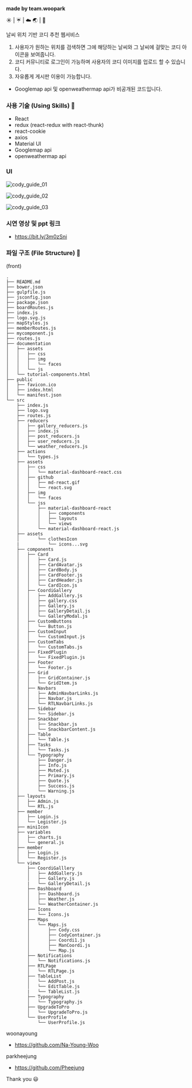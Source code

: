 <b>made by team.woopark</b>

:sunny: | :umbrella: | :cloud:
:earth_asia: | :shirt:

날씨 위치 기반 코디 추천 웹서비스

1) 사용자가 원하는 위치를 검색하면 그에 해당하는 날씨와 그 날씨에 걸맞는 코디 아이콘을 보여줍니다.
2) 코디 커뮤니티로 로그인이 가능하며 사용자의 코디 이미지를 업로드 할 수 있습니다.
3) 자유롭게 게시판 이용이 가능합니다.

- Googlemap api 및 openweathermap api가 비공개된 코드입니다.

### 사용 기술 (Using Skills) :hammer:

- React
- redux (react-redux with react-thunk)
- react-cookie
- axios
- Material UI
- Googlemap api
- openweathermap api

### UI

![cody_guide_01](https://user-images.githubusercontent.com/67679081/99774633-6a423000-2b51-11eb-8245-d981f6937c92.PNG)

![cody_guide_02](https://user-images.githubusercontent.com/67679081/99774746-8f36a300-2b51-11eb-8bd9-9d079a1869aa.PNG)

![cody_guide_03](https://user-images.githubusercontent.com/67679081/99774859-b0978f00-2b51-11eb-911d-926d03a8fd00.PNG)

### 시연 영상 및 ppt 링크

- https://bit.ly/3m0zSni

### 파일 구조 (File Structure) :open_file_folder:

(front)

```
.
├── README.md
├── bower.json
├── gulpfile.js
├── jsconfig.json
├── package.json
├── boardRoutes.js
├── index.js
├── logo.svg.js
├── mapStyles.js
├── memberRoutes.js
├── mycomponent.js
├── routes.js
├── documentation
│   ├── assets
│   │   ├── css
│   │   ├── img
│   │   │   └── faces
│   │   └── js
│   └── tutorial-components.html
├── public
│   ├── favicon.ico
│   ├── index.html
│   └── manifest.json
└── src
    ├── index.js
    ├── logo.svg
    ├── routes.js
    ├── reducers
    │   ├── gallery_reducers.js
    │   ├── index.js
    │   ├── post_reducers.js
    │   ├── user_reducers.js
    │   └── weather_reducers.js
    ├── actions
    │   └── types.js
    ├── assets
    │   ├── css
    │   │   └── material-dashboard-react.css
    │   ├── github
    │   │   ├── md-react.gif
    │   │   └── react.svg
    │   ├── img
    │   │   └── faces
    │   └── jss
    │       ├── material-dashboard-react
    │       │   ├── components
    │       │   ├── layouts
    │       │   └── views
    │       └── material-dashboard-react.js
    ├── assets
    │       └── clothesIcon
    |           └── icons...svg
    ├── components
    │   ├── Card
    │   │   ├── Card.js
    │   │   ├── CardAvatar.js
    │   │   ├── CardBody.js
    │   │   ├── CardFooter.js
    │   │   ├── CardHeader.js
    │   │   └── CardIcon.js
    │   ├── CoordiGallery
    │   │   ├── AddGallery.js
    │   │   ├── gallery.css
    │   │   ├── Gallery.js
    │   │   ├── GalleryDetail.js
    │   │   └── GalleryModal.js
    │   ├── CustomButtons
    │   │   └── Button.js
    │   ├── CustomInput
    │   │   └── CustomInput.js
    │   ├── CustomTabs
    │   │   └── CustomTabs.js
    │   ├── FixedPlugin
    │   │   └── FixedPlugin.js
    │   ├── Footer
    │   │   └── Footer.js
    │   ├── Grid
    │   │   ├── GridContainer.js
    │   │   └── GridItem.js
    │   ├── Navbars
    │   │   ├── AdminNavbarLinks.js
    │   │   ├── Navbar.js
    │   │   └── RTLNavbarLinks.js
    │   ├── Sidebar
    │   │   └── Sidebar.js
    │   ├── Snackbar
    │   │   ├── Snackbar.js
    │   │   └── SnackbarContent.js
    │   ├── Table
    │   │   └── Table.js
    │   ├── Tasks
    │   │   └── Tasks.js
    │   └── Typography
    │       ├── Danger.js
    │       ├── Info.js
    │       ├── Muted.js
    │       ├── Primary.js
    │       ├── Quote.js
    │       ├── Success.js
    │       └── Warning.js
    ├── layouts
    │   ├── Admin.js
    │   └── RTL.js
    ├── member
    │   ├── Login.js
    │   └── Legister.js
    ├── miniIcon
    ├── variables
    │   ├── charts.js
    │   └── general.js
    ├── member
    │   ├── Login.js
    │   └── Register.js
    └── views
        ├── CoordiGalllery
        │   ├── AddGallery.js
        │   ├── Gallery.js
        |   └── GalleryDetail.js
        ├── Dashboard
        │   ├── Dashboard.js
        │   ├── Weather.js
        │   └── WeatherContainer.js
        ├── Icons
        │   └── Icons.js
        ├── Maps
        │   └── Maps.js
        │       ├── Cody.css
        │       ├── CodyContainer.js
        │       ├── Coordi1.js
        │       ├── ManCoordi.js
        │       └── Map.js
        ├── Notifications
        │   └── Notifications.js
        ├── RTLPage
        │   └── RTLPage.js
        ├── TableList
        │   └── AddPost.js
        │   └── EditTable.js
        |   └── TableList.js
        ├── Typography
        │   └── Typography.js
        ├── UpgradeToPro
        │   └── UpgradeToPro.js
        └── UserProfile
            └── UserProfile.js
```


woonayoung
- https://github.com/Na-Young-Woo

parkheejung
- https://github.com/Pheejung

Thank you :smiley:
